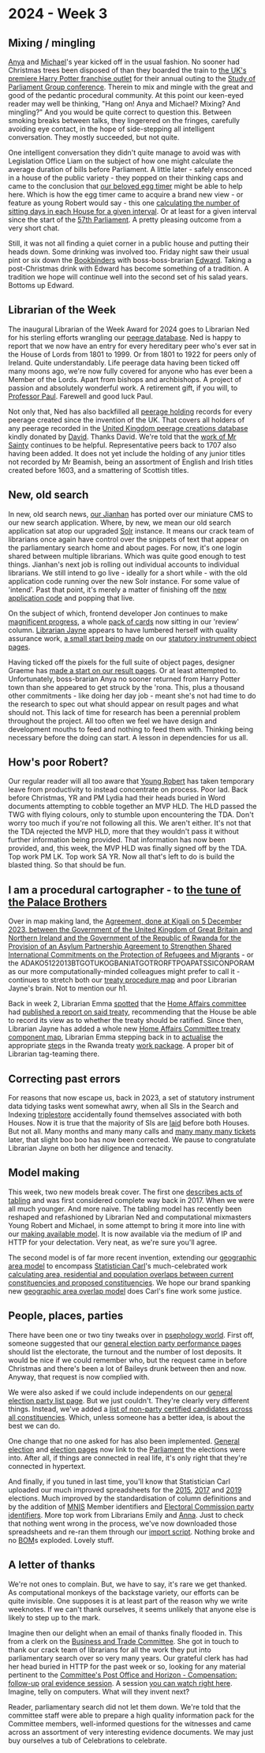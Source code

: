 # 2024 - Week 3

## Mixing / mingling

[Anya](https://bsky.app/profile/anyaso.bsky.social) and [Michael](https://bsky.app/profile/fantasticlife.bsky.social)'s year kicked off in the usual fashion. No sooner had Christmas trees been disposed of than they boarded the train to [the UK's premiere Harry Potter franchise outlet](https://www.youtube.com/watch?v=sb4PsXncNV8&ab_channel=BobDylanVEVO) for their annual outing to the [Study of Parliament Group conference](https://studyofparliamentgroup.org/spg-annual-weekend-3/). Therein to mix and mingle with the great and good of the pedantic procedural community. At this point our keen-eyed reader may well be thinking, "Hang on! Anya and Michael? Mixing? And mingling?" And you would be quite correct to question this. Between smoking breaks between talks, they lingerered on the fringes, carefully avoiding eye contact, in the hope of side-stepping all intelligent conversation. They mostly succeeded, but not quite.

One intelligent conversation they didn't quite manage to avoid was with Legislation Office Liam on the subject of how one might calculate the average duration of bills before Parliament. A little later - safely ensconced in a house of the public variety - they popped on their thinking caps and came to the conclusion that [our beloved egg timer](https://api.parliament.uk/egg-timer) might be able to help here. Which is how the egg timer came to acquire a brand new view - or feature as young Robert would say - this one [calculating the number of sitting days in each House for a given interval](https://api.parliament.uk/egg-timer/calculator/interval). Or at least for a given interval since the start of the [57th Parliament](https://api.parliament.uk/egg-timer/parliament-periods/57). A pretty pleasing outcome from a very short chat.

Still, it was not all finding a quiet corner in a public house and putting their heads down. Some drinking was involved too. Friday night saw their usual pint or six down the [Bookbinders](https://craftybelle.uk/oldbookbinders/) with boss-boss-brarian [Edward](https://twitter.com/edwardwood99). Taking a post-Christmas drink with Edward has become something of a tradition. A tradition we hope will continue well into the second set of his salad years. Bottoms up Edward.

## Librarian of the Week

The inaugural Librarian of the Week Award for 2024 goes to Librarian Ned for his sterling efforts wrangling our [peerage database](https://peerages.historyofparliamentonline.org/). Ned is happy to report that we now have an entry for every hereditary peer who's ever sat in the House of Lords from 1801 to 1999. Or from 1801 to 1922 for peers only of Ireland. Quite understandably. Life peerage data having been ticked off many moons ago, we're now fully covered for anyone who has ever been a Member of the Lords. Apart from bishops and archbishops. A project of passion and absolutely wonderful work. A retirement gift, if you will, to [Professor Paul](https://twitter.com/pseaward1). Farewell and good luck Paul.

Not only that, Ned has also backfilled all [peerage holding](https://ukparliament.github.io/ontologies/peerage/peerage-ontology#d4e112) records for every peerage created since the invention of the UK. That covers all holders of any peerage recorded in the [United Kingdom peerage creations database](http://www.peerages.info/) kindly donated by [David](https://twitter.com/clerkly). Thanks David. We're told that the [work of Mr Sainty](https://onlinelibrary.wiley.com/doi/10.1111/1750-0206.12129) continues to be helpful. Representative peers back to 1707 also having been added. It does not yet include the holding of any junior titles not recorded by Mr Beamish, being an assortment of English and Irish titles created before 1603, and a smattering of Scottish titles. 

## New, old search

In new, old search news, [our Jianhan](https://twitter.com/jianhanzhu) has ported over our miniature CMS to our new search application. Where, by new, we mean our old search application sat atop our upgraded [Solr](https://en.wikipedia.org/wiki/Apache_Solr) instance. It means our crack team of librarians once again have control over the snippets of text that appear on the parliamentary search home and about pages. For now, it's one login shared between multiple librarians. Which was quite good enough to test things. Jianhan's next job is rolling out individual accounts to individual librarians. We still intend to go live - ideally for a short while - with the old application code running over the new Solr instance. For some value of 'intend'. Past that point, it's merely a matter of finishing off the [new application code](https://github.com/ukparliament/search-prototype) and popping that live.

On the subject of which, frontend developer Jon continues to make [magnificent progress](https://search-prototype.herokuapp.com/search-prototype/), a whole [pack of cards](https://trello.com/b/hP5FLFHA/search-mvp-front-end) now sitting in our 'review' column. [Librarian Jayne](https://bsky.app/profile/greytgordon.bsky.social) appears to have lumbered herself with quality assurance work, [a small start being made](https://trello.com/c/ejuTVFF3/34-statutory-instruments) on our [statutory instrument object pages](https://search-prototype.herokuapp.com/search-prototype/objects?object=http%3A%2F%2Fpaperslaidpoller.parliament.uk%2F2015-16%2F2016-05-11%2F64828).

Having ticked off the pixels for the full suite of object pages, designer Graeme has [made a start on our result pages](https://trello.com/c/t69TKnSf/149-early-result-view-ui-concepts). Or at least attempted to. Unfortunately, boss-brarian Anya no sooner returned from Harry Potter town than she appeared to get struck by the 'rona. This, plus a thousand other commitments - like doing her day job - meant she's not had time to do the research to spec out what should appear on result pages and what should not. This lack of time for research has been a perennial problem throughout the project. All too often we feel we have design and development mouths to feed and nothing to feed them with. Thinking being necessary before the doing can start. A lesson in dependencies for us all.

## How's poor Robert?

Our regular reader will all too aware that [Young Robert](https://bsky.app/profile/robertbrook.bsky.social) has taken temporary leave from productivity to instead concentrate on process. Poor lad. Back before Christmas, YR and PM Lydia had their heads buried in Word documents attempting to cobble together an MVP HLD. The HLD passed the TWG with flying colours, only to stumble upon encountering the TDA. Don't worry too much if you're not following all this. We aren't either. It's not that the TDA rejected the MVP HLD, more that they wouldn't pass it without further information being provided. That information has now been provided, and, this week, the MVP HLD was finally signed off by the TDA. Top work PM LK. Top work SA YR. Now all that's left to do is build the blasted thing. So that should be fun.

## I am a procedural cartographer - to [the tune of the Palace Brothers](https://www.youtube.com/watch?v=owvF3Vb0JhA&ab_channel=tomkat69pc)

Over in map making land, the [Agreement, done at Kigali on 5 December 2023, between the Government of the United Kingdom of Great Britain and Northern Ireland and the Government of the Republic of Rwanda for the Provision of an Asylum Partnership Agreement to Strengthen Shared International Commitments on the Protection of Refugees and Migrants](https://treaties.parliament.uk/treaty/ha11sGIk/CP-994) - or the ADAKO5122013BTGOTUKOGBANIATGOTRORFTPOAPATSSICONPORAM as our more computationally-minded colleagues might prefer to call it - continues to stretch both our [treaty procedure map](https://ukparliament.github.io/ontologies/procedure/maps/treaties/) and poor Librarian Jayne's brain. Not to mention our h1.

Back in week 2, Librarian Emma [spotted](https://commonsbusiness.parliament.uk/Document/84033/Html?subType=Standard#anchor-39) that the [Home Affairs committee](https://committees.parliament.uk/committee/83/home-affairs-committee) had [published a report on said treaty](https://publications.parliament.uk/pa/cm5804/cmselect/cmhaff/434/report.html), recommending that the House be able to record its view as to whether the treaty should be ratified. Since then, Librarian Jayne has added a whole new [Home Affairs Committee treaty component map](https://ukparliament.github.io/ontologies/procedure/maps/treaties/crag-treaties/components/hac/hac.pdf), Librarian Emma stepping back in to [actualise](https://ukparliament.github.io/ontologies/procedure/procedure-ontology#d4e300) the appropriate [step](https://ukparliament.github.io/ontologies/procedure/procedure-ontology#d4e175)s in the Rwanda treaty [work package](https://ukparliament.github.io/ontologies/procedure/procedure-ontology#d4e222). A proper bit of Librarian tag-teaming there.

## Correcting past errors

For reasons that now escape us, back in 2023, a set of statutory instrument data tidying tasks went somewhat awry, when all SIs in the Search and Indexing [triplestore](https://en.wikipedia.org/wiki/Triplestore) accidentally found themselves associated with both Houses. Now it is true that the majority of SIs are [laid](https://ukparliament.github.io/ontologies/laying/laying-ontology) before both Houses. But not all. Many months and many many calls and [many many many tickets](https://trello.com/c/V7ShV5D9/600-statutory-instruments-and-legislatures-data-task) later, that slight boo boo has now been corrected. We pause to congratulate Librarian Jayne on both her diligence and tenacity.

## Model making

This week, two new models break cover. The first one [describes acts of tabling](https://ukparliament.github.io/ontologies/tabling/tabling-ontology) and was first considered complete way back in 2017. When we were all much younger. And more naive. The tabling model has recently been reshaped and refashioned by Librarian Ned and computational mixmasters Young Robert and Michael, in some attempt to bring it more into line with our [making available model](https://ukparliament.github.io/ontologies/making-available/making-available-ontology). It is now available via the medium of IP and HTTP for your delectation. Very neat, as we're sure you'll agree.

The second model is of far more recent invention, extending our [geographic area model](https://ukparliament.github.io/ontologies/geographic-area/geographic-area-ontology) to encompass [Statistician Carl](https://bsky.app/profile/carlbaker.bsky.social)'s much-celebrated work [calculating area, residential and population overlaps between current constituencies and proposed constituencies](https://commonslibrary.parliament.uk/boundary-review-2023-which-seats-will-change/). We hope our brand spanking new [geographic area overlap model](https://ukparliament.github.io/ontologies/geographic-area-overlap/geographic-area-overlap-ontology) does Carl's fine work some justice.

## People, places, parties

There have been one or two tiny tweaks over in [psephology world](https://api.parliament.uk/psephology). First off, someone suggested that our [general election party performance pages](https://api.parliament.uk/psephology/general-elections/3/political-parties/4/elections) should list the electorate, the turnout and the number of lost deposits. It would be nice if we could remember who, but the request came in before Christmas and there's been a lot of Baileys drunk between then and now. Anyway, that request is now complied with.

We were also asked if we could include independents on our [general election party list page](https://api.parliament.uk/psephology/general-elections/3/political-parties). But we just couldn't. They're clearly very different things. Instead, we've added a [list of non-party certified candidates across all constituencies](https://api.parliament.uk/psephology/general-elections/3/uncertified-candidacies). Which, unless someone has a better idea, is about the best we can do.

One change that no one asked for has also been implemented. [General election](https://api.parliament.uk/psephology/general-elections/3) and [election pages](https://api.parliament.uk/psephology/elections/1734) now link to the  [Parliament](https://api.parliament.uk/psephology/parliament-periods) the elections were into. After all, if things are connected in real life, it's only right that they're connected in hypertext.

And finally, if you tuned in last time, you'll know that Statistician Carl uploaded our much improved spreadsheets for the [2015](https://commonslibrary.parliament.uk/research-briefings/cbp-7186/), [2017](https://commonslibrary.parliament.uk/research-briefings/cbp-7979/) and [2019](https://commonslibrary.parliament.uk/research-briefings/cbp-8749/) elections. Much improved by the standardisation of column definitions and by the addition of [MNIS](https://data.parliament.uk/membersdataplatform/memberquery.aspx) Member identifiers and [Electoral Commission party identifiers](https://search.electoralcommission.org.uk/Search/Registrations?currentPage=1&rows=10&sort=RegulatedEntityName&order=asc&et=pp&et=ppm&register=gb&register=ni&register=none&regStatus=registered&optCols=EntityStatusName&optCols=ReferendumName&optCols=DesignationStatusName&optCols=CompanyRegistrationNumber&optCols=FieldingCandidatesInEngland&optCols=FieldingCandidatesInScotland&optCols=FieldingCandidatesInWales&optCols=FieldingCandidatesMinorParty&optCols=ReferendumOutcome&optCols=IsLowerTier). More top work from Librarians Emily and [Anna](https://twitter.com/anna_buck). Just to check that nothing went wrong in the process, we've now downloaded those spreadsheets and re-ran them through our [import script](https://github.com/ukparliament/psephology/blob/main/lib/tasks/setup.rake). Nothing broke and no [BOM](https://en.wikipedia.org/wiki/Byte_order_mark)s exploded. Lovely stuff.

## A letter of thanks

We're not ones to complain. But, we have to say, it's rare we get thanked. As computational monkeys of the backstage variety, our efforts can be quite invisible. One supposes it is at least part of the reason why we write weeknotes. If we can't thank ourselves, it seems unlikely that anyone else is likely to step up to the mark.

Imagine then our delight when an email of thanks finally flooded in. This from a clerk on the [Business and Trade Committee](https://committees.parliament.uk/committee/365/business-and-trade-committee/). She got in touch to thank our crack team of librarians for all the work they put into parliamentary search over so very many years. Our grateful clerk has had her head buried in HTTP for the past week or so, looking for any material pertinent to the [Committee's Post Office and Horizon - Compensation: follow-up](https://committees.parliament.uk/work/8129/post-office-and-horizon-compensation-followup/) [oral evidence session](https://committees.parliament.uk/event/20311/formal-meeting-oral-evidence-session/). A session [you can watch right here](https://parliamentlive.tv/event/index/0c8ac4f9-95da-48ba-bc4a-fa3c1d7c6bd7). Imagine, telly on computers. What will they invent next?

Reader, parliamentary search did not let them down. We're told that the committee staff were able to prepare a high quality information pack for the Committee members, well-informed questions for the witnesses and came across an assortment of very interesting evidence documents. We may just buy ourselves a tub of Celebrations to celebrate. 
